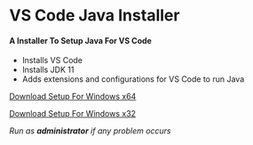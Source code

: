 # VS Code Java Installer

#### A Installer To Setup Java For VS Code
- Installs VS Code
- Installs JDK 11
- Adds extensions and configurations for VS Code to run Java

[Download Setup For Windows x64](https://github.com/mak626/vscode-java-installer/releases/download/v1.0/x64.VS.Code.Java.Installer.MAK.exe)

[Download Setup For Windows x32](https://github.com/mak626/vscode-java-installer/releases/download/v1.0/x32.VS.Code.Java.Installer.MAK.exe)

_Run as **administrator** if any problem occurs_
